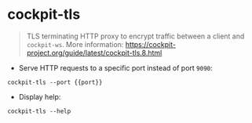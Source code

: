 # cockpit-tls

> TLS terminating HTTP proxy to encrypt traffic between a client and `cockpit-ws`.
> More information: <https://cockpit-project.org/guide/latest/cockpit-tls.8.html>

- Serve HTTP requests to a specific port instead of port `9090`:

`cockpit-tls --port {{port}}`

- Display help:

`cockpit-tls --help`
